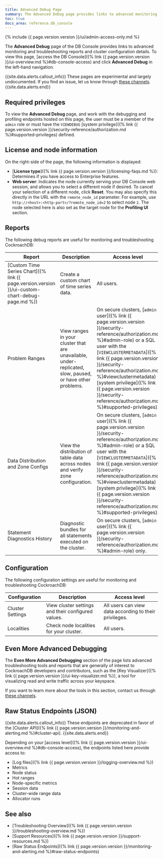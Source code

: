 ```yaml
---
title: Advanced Debug Page
summary: The Advanced Debug page provides links to advanced monitoring and troubleshooting reports and cluster configuration details.
toc: true
docs_area: reference.db_console
---
```


{% include {{ page.version.version }}/ui/admin-access-only.md %}

The **Advanced Debug** page of the DB Console provides links to advanced monitoring and troubleshooting reports and cluster configuration details. To view this page, [access the DB Console]({% link {{ page.version.version }}/ui-overview.md %}#db-console-access) and click **Advanced Debug** in the left-hand navigation.

{{site.data.alerts.callout_info}}
These pages are experimental and largely undocumented. If you find an issue, let us know through [these channels](https://www.cockroachlabs.com/community/).
 {{site.data.alerts.end}}

## Required privileges

To view the **Advanced Debug** page, and work with the debugging and profiling endpoints hosted on this page, the user must be a member of the `admin` role or must have the `VIEWDEBUG` [system privilege]({% link {{ page.version.version }}/security-reference/authorization.md %}#supported-privileges) defined.

## License and node information

On the right-side of the page, the following information is displayed:

- [**License type**]({% link {{ page.version.version }}/licensing-faqs.md %}): Determines if you have access to Enterprise features.
- **Web server**: Indicates the node currently serving your DB Console web session, and allows you to select a different node if desired. To cancel your selection of a different node, click **Reset**. You may also specify this directly in the URL with the `remote_node_id` parameter. For example, use `http://<host>:<http-port>/?remote_node_id=2` to select node `2`. The node selected here is also set as the target node for the **Profiling UI** section.

## Reports

The following debug reports are useful for monitoring and troubleshooting CockroachDB:

Report | Description | Access level
--------|-----|--------
[Custom Time Series Chart]({% link {{ page.version.version }}/ui-custom-chart-debug-page.md %}) | Create a custom chart of time series data. | All users.
Problem Ranges | View ranges in your cluster that are unavailable, under-replicated, slow, paused, or have other problems. | On secure clusters, [`admin` user]({% link {{ page.version.version }}/security-reference/authorization.md %}#admin-role) or a SQL user with the [`VIEWCLUSTERMETADATA`]({% link {{ page.version.version }}/security-reference/authorization.md %}#viewclustermetadata) [system privilege]({% link {{ page.version.version }}/security-reference/authorization.md %}#supported-privileges).
Data Distribution and Zone Configs | View the distribution of table data across nodes and verify zone configuration. | On secure clusters, [`admin` user]({% link {{ page.version.version }}/security-reference/authorization.md %}#admin-role) or a SQL user with the [`VIEWCLUSTERMETADATA`]({% link {{ page.version.version }}/security-reference/authorization.md %}#viewclustermetadata) [system privilege]({% link {{ page.version.version }}/security-reference/authorization.md %}#supported-privileges).
Statement Diagnostics History  | Diagnostic bundles for all statements executed on the cluster.  | On secure clusters, [`admin` user]({% link {{ page.version.version }}/security-reference/authorization.md %}#admin-role) only.

## Configuration

The following configuration settings are useful for monitoring and troubleshooting CockroachDB:

Configuration | Description | Access level
--------|-----|--------
Cluster Settings | View cluster settings and their configured values. | All users can view data according to their privileges.
Localities | Check node localities for your cluster. | All users.

## Even More Advanced Debugging

The **Even More Advanced Debugging** section of the page lists advanced troubleshooting tools and reports that are generally of interest to CockroachDB developers and contributors, such as the [Key Visualizer]({% link {{ page.version.version }}/ui-key-visualizer.md %}), a tool for visualizing read and write traffic across your keyspace.

If you want to learn more about the tools in this section, contact us through [these channels](https://www.cockroachlabs.com/community/).

## Raw Status Endpoints (JSON)

{{site.data.alerts.callout_info}}
These endpoints are deprecated in favor of the [Cluster API]({% link {{ page.version.version }}/monitoring-and-alerting.md %}#cluster-api).
{{site.data.alerts.end}}

Depending on your [access level]({% link {{ page.version.version }}/ui-overview.md %}#db-console-access), the endpoints listed here provide access to:

- [Log files]({% link {{ page.version.version }}/logging-overview.md %})
- Metrics
- Node status
- Hot ranges
- Node-specific metrics
- Session data
- Cluster-wide range data
- Allocator runs

## See also

- [Troubleshooting Overview]({% link {{ page.version.version }}/troubleshooting-overview.md %})
- [Support Resources]({% link {{ page.version.version }}/support-resources.md %})
- [Raw Status Endpoints]({% link {{ page.version.version }}/monitoring-and-alerting.md %}#raw-status-endpoints)
